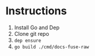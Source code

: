 

# Instructions

1. Install Go and Dep
1. Clone git repo
1. `dep ensure`
1. `go build ./cmd/docs-fuse-raw`
